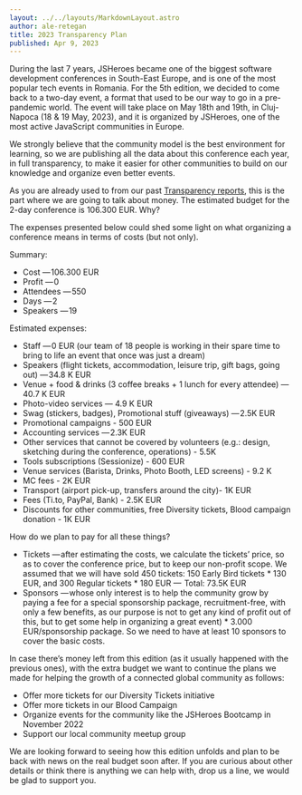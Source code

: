 ```yaml
---
layout: ../../layouts/MarkdownLayout.astro
author: ale-retegan
title: 2023 Transparency Plan
published: Apr 9, 2023
---
```


During the last 7 years, JSHeroes became one of the biggest software development conferences in South-East Europe, and is one of the most popular tech events in Romania. For the 5th edition, we decided to come back to a two-day event, a format that used to be our way to go in a pre-pandemic world. The event will take place on May 18th and 19th, in Cluj-Napoca (18 & 19 May, 2023), and it is organized by JSHeroes, one of the most active JavaScript communities in Europe. 

We strongly believe that the community model is the best environment for learning, so we are publishing all the data about this conference each year, in full transparency, to make it easier for other communities to build on our knowledge and organize even better events. 

As you are already used to from our past [Transparency reports](/blog/2022-transparency-report), this is the part where we are going to talk about money. The estimated budget for the 2-day conference is 106.300 EUR. Why?

The expenses presented below could shed some light on what organizing a conference means in terms of costs (but not only).

Summary:
* Cost — 106.300 EUR
* Profit — 0
* Attendees — 550
* Days — 2
* Speakers — 19

Estimated expenses:
* Staff — 0 EUR (our team of 18 people is working in their spare time to bring to life an event that once was just a dream)
* Speakers (flight tickets, accommodation, leisure trip, gift bags, going out) — 34.8 K EUR 
* Venue + food & drinks (3 coffee breaks + 1 lunch for every attendee) — 40.7 K EUR
* Photo-video services  — 4.9 K EUR
* Swag (stickers, badges), Promotional stuff (giveaways) — 2.5K EUR
* Promotional campaigns - 500 EUR
* Accounting services — 2.3K EUR
* Other services that cannot be covered by volunteers (e.g.: design, sketching during the conference, operations) - 5.5K
* Tools subscriptions (Sessionize) - 600 EUR
* Venue services (Barista, Drinks, Photo Booth, LED screens) - 9.2 K
* MC fees - 2K EUR
* Transport (airport pick-up, transfers around the city)- 1K EUR
* Fees (Ti.to, PayPal, Bank) - 2.5K EUR
* Discounts for other communities, free Diversity tickets, Blood campaign donation - 1K EUR

How do we plan to pay for all these things?
* Tickets — after estimating the costs, we calculate the tickets’ price, so as to cover the conference price, but to keep our non-profit scope. We assumed that we will have sold 450 tickets: 150 Early Bird tickets * 130 EUR, and 300 Regular tickets * 180 EUR  —  Total: 73.5K EUR
* Sponsors — whose only interest is to help the community grow by paying a fee for a special sponsorship package, recruitment-free, with only a few benefits, as our purpose is not to get any kind of profit out of this, but to get some help in organizing a great event) * 3.000 EUR/sponsorship package. So we need to have at least 10 sponsors to cover the basic costs.

In case there’s money left from this edition (as it usually happened with the previous ones), with the extra budget we want to continue the plans we made for helping the growth of a connected global community as follows:
* Offer more tickets for our Diversity Tickets initiative
* Offer more tickets in our Blood Campaign
* Organize events for the community like the JSHeroes Bootcamp in November 2022
* Support our local community meetup group

We are looking forward to seeing how this edition unfolds and plan to be back with news on the real budget soon after. If you are curious about other details or think there is anything we can help with, drop us a line, we would be glad to support you.
